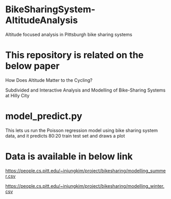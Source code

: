 # BikeSharingSystem-AltitudeAnalysis
Altitude focused analysis in Pittsburgh bike sharing systems

# This repository is related on the below paper
How Does Altitude Matter to the Cycling? 

Subdivided and Interactive Analysis and Modelling of Bike-Sharing Systems at Hilly City

# model_predict.py
This lets us run the Poisson regression model using bike sharing system data, and it predicts 80:20 train test set and draws a plot

# Data is available in below link
https://people.cs.pitt.edu/~injungkim/project/bikesharing/modelling_summer.csv

https://people.cs.pitt.edu/~injungkim/project/bikesharing/modelling_winter.csv
